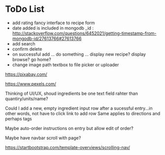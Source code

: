 ToDo List
=========

+ add rating fancy interface to recipe form
+ date added is included in mongodb _id : http://stackoverflow.com/questions/6452021/getting-timestamp-from-mongodb-id/27613766#27613766
+ add search
+ confirm delete
+ on successful add ... do something ... display new recipe? display browse? go home?
+ change image path textbox to file picker or uploader

https://pixabay.com/

https://www.pexels.com/

Thinking of UI/UX, shoud ingredients be one text field rahter than quantiry/units/name?

Could I add a new, empty ingredient input row after a sucessful entry...in other words, not have to click link to add row
Same applies to directions and perhaps tags

Maybe auto-order instructions on entry but allow edit of order?

Maybe have navbar scroll with page?

https://startbootstrap.com/template-overviews/scrolling-nav/
